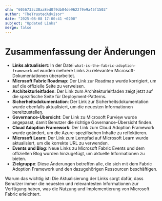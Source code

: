 ```yaml
---
sha: "6056733c38aa8ed0f9db04de9622f9e9a45f1503"
author: "TheTrustedAdvisor"
date: "2025-08-08 17:00:41 +0200"
subject: "Updated Links"
merge: false
---
```


# Zusammenfassung der Änderungen

- **Links aktualisiert**: In der Datei `what-is-the-fabric-adoption-framework.md` wurden mehrere Links zu relevanten Microsoft-Dokumentationen überarbeitet.
- **Microsoft Fabric Roadmap**: Der Link zur Roadmap wurde korrigiert, um auf die offizielle Seite zu verweisen.
- **Architekturleitfaden**: Der Link zum Architekturleitfaden zeigt jetzt auf die spezifische Seite für Deployment-Patterns.
- **Sicherheitsdokumentation**: Der Link zur Sicherheitsdokumentation wurde ebenfalls aktualisiert, um die neuesten Informationen bereitzustellen.
- **Governance-Übersicht**: Der Link zu Microsoft Purview wurde angepasst, damit Benutzer die richtige Governance-Übersicht finden.
- **Cloud Adoption Framework**: Der Link zum Cloud Adoption Framework wurde geändert, um die Azure-spezifischen Inhalte zu reflektieren.
- **Microsoft Learn**: Der Link zum Lernpfad auf Microsoft Learn wurde aktualisiert, um die korrekte URL zu verwenden.
- **Events und Blog**: Neue Links zu Microsoft Fabric Events und dem offiziellen Blog wurden hinzugefügt, um aktuelle Informationen zu bieten.
- **Zielgruppe**: Diese Änderungen betreffen alle, die sich mit dem Fabric Adoption Framework und den dazugehörigen Ressourcen beschäftigen.

Warum das wichtig ist: Die Aktualisierung der Links sorgt dafür, dass Benutzer immer die neuesten und relevantesten Informationen zur Verfügung haben, was die Nutzung und Implementierung von Microsoft Fabric erleichtert.

